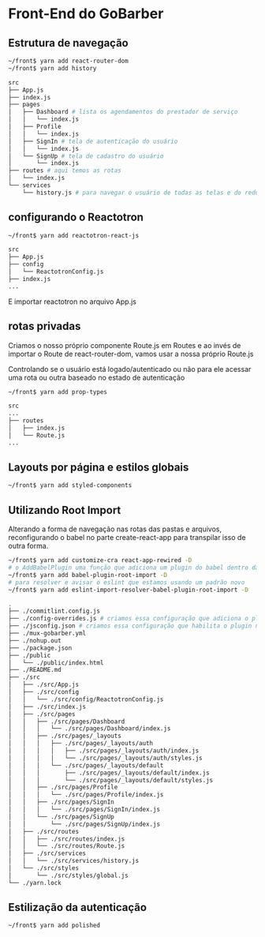 # Front-End do GoBarber

## Estrutura de navegação

```bash
~/front$ yarn add react-router-dom
~/front$ yarn add history

src
├── App.js
├── index.js
├── pages
│   ├── Dashboard # lista os agendamentos do prestador de serviço
│   │   └── index.js
│   ├── Profile
│   │   └── index.js
│   ├── SignIn # tela de autenticação do usuário
│   │   └── index.js
│   └── SignUp # tela de cadastro do usuário
│       └── index.js
├── routes # aqui temos as rotas
│   └── index.js
└── services
    └── history.js # para navegar o usuário de todas as telas e do redux
```

## configurando o Reactotron

```bash
~/front$ yarn add reactotron-react-js

src
├── App.js
├── config
│   └── ReactotronConfig.js
├── index.js
...
```

E importar reactotron no arquivo App.js

## rotas privadas

Criamos o nosso próprio componente Route.js em Routes e ao invés de importar o Route de react-router-dom, vamos usar a nossa próprio Route.js

Controlando se o usuário está logado/autenticado ou não para ele acessar uma rota ou outra baseado no estado de autenticação

```bash
~/front$ yarn add prop-types

src
...
├── routes
│   ├── index.js
│   └── Route.js
...
```

## Layouts por página e estilos globais

```bash
~/front$ yarn add styled-components
```

## Utilizando Root Import

Alterando a forma de navegação nas rotas das pastas e arquivos, reconfigurando o babel no parte create-react-app para transpilar isso de outra forma.

```bash
~/front$ yarn add customize-cra react-app-rewired -D
# o AddBabelPlugin uma função que adiciona um plugin do babel dentro das configurações do react, com override estou substituindo configurações do create-react-app
~/front$ yarn add babel-plugin-root-import -D
# para resolver e avisar o eslint que estamos usando um padrão novo
~/front$ yarn add eslint-import-resolver-babel-plugin-root-import -D

.
├── ./commitlint.config.js
├── ./config-overrides.js # criamos essa configuração que adiciona o plugin
├── ./jsconfig.json # criamos essa configuração que habilita o plugin no eslint
├── ./mux-gobarber.yml
├── ./nohup.out
├── ./package.json
├── ./public
│   └── ./public/index.html
├── ./README.md
├── ./src
│   ├── ./src/App.js
│   ├── ./src/config
│   │   └── ./src/config/ReactotronConfig.js
│   ├── ./src/index.js
│   ├── ./src/pages
│   │   ├── ./src/pages/Dashboard
│   │   │   └── ./src/pages/Dashboard/index.js
│   │   ├── ./src/pages/_layouts
│   │   │   ├── ./src/pages/_layouts/auth
│   │   │   │   ├── ./src/pages/_layouts/auth/index.js
│   │   │   │   └── ./src/pages/_layouts/auth/styles.js
│   │   │   └── ./src/pages/_layouts/default
│   │   │       ├── ./src/pages/_layouts/default/index.js
│   │   │       └── ./src/pages/_layouts/default/styles.js
│   │   ├── ./src/pages/Profile
│   │   │   └── ./src/pages/Profile/index.js
│   │   ├── ./src/pages/SignIn
│   │   │   └── ./src/pages/SignIn/index.js
│   │   └── ./src/pages/SignUp
│   │       └── ./src/pages/SignUp/index.js
│   ├── ./src/routes
│   │   ├── ./src/routes/index.js
│   │   └── ./src/routes/Route.js
│   ├── ./src/services
│   │   └── ./src/services/history.js
│   └── ./src/styles
│       └── ./src/styles/global.js
└── ./yarn.lock
```

## Estilização da autenticação

```bash
~/front$ yarn add polished
```
